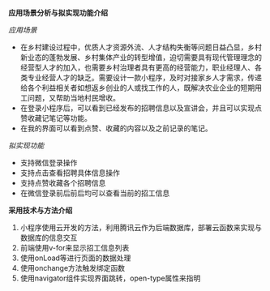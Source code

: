 **应用场景分析与拟实现功能介绍**

*应用场景*

- 在乡村建设过程中，优质人才资源外流、人才结构失衡等问题日益凸显，乡村新业态的蓬勃发展、乡村集体产业的转型增值，迫切需要具有现代管理理念的经营型人才的加入，也需要乡村治理者具有更高的经营能力，职业经理人、各类专业经营人才的缺乏。需要设计一款小程序，及时对接家乡人才需求，传递给各个利益相关者如想返乡创业的人或找工作的人，既解决农业企业的短期用工问题，又帮助当地村民增收。
- 在登录小程序后，可以看到已经发布的招聘信息以及宣讲会，并且可以实现点赞收藏记笔记等功能。
- 在我的界面可以看到点赞、收藏的内容以及之前记录的笔记。

*拟实现功能*

- 支持微信登录操作
- 支持点击查看招聘具体信息操作
- 支持点赞收藏各个招聘信息
- 在微信登录前后前后均可以查看当前的招工信息

**采用技术与方法介绍**

1. 小程序使用云开发的方法，利用腾讯云作为后端数据库，部署云函数来实现与数据库的信息交互
2. 前端使用v-for来显示招工信息列表
3. 使用onLoad等进行页面的数据处理
4. 使用onchange方法触发绑定函数
5. 使用navigator组件实现界面跳转，open-type属性来指明

